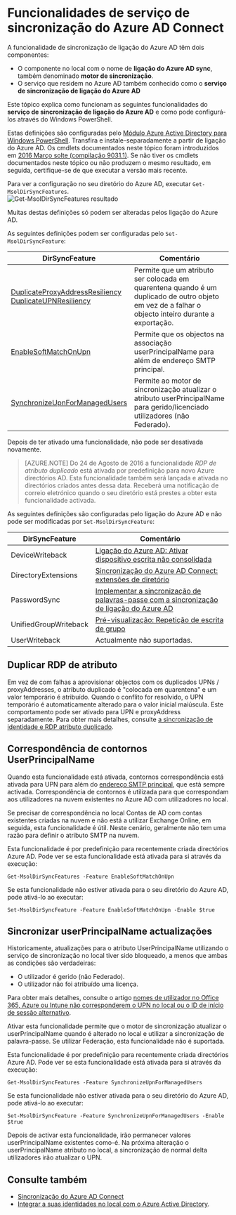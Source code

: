 <properties
    pageTitle="Funcionalidades de serviço de sincronização do Azure AD Connect e configuração | Microsoft Azure"
    description="Descreve as funcionalidades de lado do serviço do serviço de sincronização de ligação do Azure AD."
    services="active-directory"
    documentationCenter=""
    authors="andkjell"
    manager="femila"
    editor=""/>

<tags
    ms.service="active-directory"
    ms.workload="identity"
    ms.tgt_pltfrm="na"
    ms.devlang="na"
    ms.topic="article"
    ms.date="08/22/2016"
    ms.author="andkjell;markvi"/>

# <a name="azure-ad-connect-sync-service-features"></a>Funcionalidades de serviço de sincronização do Azure AD Connect

A funcionalidade de sincronização de ligação do Azure AD têm dois componentes:

- O componente no local com o nome de **ligação do Azure AD sync**, também denominado **motor de sincronização**.
- O serviço que residem no Azure AD também conhecido como o **serviço de sincronização de ligação do Azure AD**

Este tópico explica como funcionam as seguintes funcionalidades do **serviço de sincronização de ligação do Azure AD** e como pode configurá-los através do Windows PowerShell.

Estas definições são configuradas pelo [Módulo Azure Active Directory para Windows PowerShell](http://aka.ms/aadposh). Transfira e instale-separadamente a partir de ligação do Azure AD. Os cmdlets documentados neste tópico foram introduzidos em [2016 Março solte (compilação 9031.1)](http://social.technet.microsoft.com/wiki/contents/articles/28552.microsoft-azure-active-directory-powershell-module-version-release-history.aspx#Version_9031_1). Se não tiver os cmdlets documentados neste tópico ou não produzem o mesmo resultado, em seguida, certifique-se de que executar a versão mais recente.

Para ver a configuração no seu diretório do Azure AD, executar `Get-MsolDirSyncFeatures`.  
![Get-MsolDirSyncFeatures resultado](./media/active-directory-aadconnectsyncservice-features/getmsoldirsyncfeatures.png)

Muitas destas definições só podem ser alteradas pelos ligação do Azure AD.

As seguintes definições podem ser configuradas pelo `Set-MsolDirSyncFeature`:

DirSyncFeature | Comentário
--- | ---
[DuplicateProxyAddressResiliency<br/>DuplicateUPNResiliency](#duplicate-attribute-resiliency) | Permite que um atributo ser colocada em quarentena quando é um duplicado de outro objeto em vez de a falhar o objecto inteiro durante a exportação.
[EnableSoftMatchOnUpn](#userprincipalname-soft-match) | Permite que os objectos na associação userPrincipalName para além de endereço SMTP principal.
[SynchronizeUpnForManagedUsers](#synchronize-userprincipalname-updates) | Permite ao motor de sincronização atualizar o atributo userPrincipalName para gerido/licenciado utilizadores (não Federado).

Depois de ter ativado uma funcionalidade, não pode ser desativada novamente.

>[AZURE.NOTE] Do 24 de Agosto de 2016 a funcionalidade *RDP de atributo duplicado* está ativada por predefinição para novo Azure directórios AD. Esta funcionalidade também será lançada e ativada no directórios criados antes dessa data. Receberá uma notificação de correio eletrónico quando o seu diretório está prestes a obter esta funcionalidade activada.

As seguintes definições são configuradas pelo ligação do Azure AD e não pode ser modificadas por `Set-MsolDirSyncFeature`:

DirSyncFeature | Comentário
--- | ---
DeviceWriteback | [Ligação do Azure AD: Ativar dispositivo escrita não consolidada](active-directory-aadconnect-feature-device-writeback.md)
DirectoryExtensions | [Sincronização do Azure AD Connect: extensões de diretório](active-directory-aadconnectsync-feature-directory-extensions.md)
PasswordSync | [Implementar a sincronização de palavras-passe com a sincronização de ligação do Azure AD](active-directory-aadconnectsync-implement-password-synchronization.md)
UnifiedGroupWriteback | [Pré-visualização: Repetição de escrita de grupo](active-directory-aadconnect-feature-preview.md#group-writeback)
UserWriteback | Actualmente não suportadas.

## <a name="duplicate-attribute-resiliency"></a>Duplicar RDP de atributo
Em vez de com falhas a aprovisionar objectos com os duplicados UPNs / proxyAddresses, o atributo duplicado é "colocada em quarentena" e um valor temporário é atribuído. Quando o conflito for resolvido, o UPN temporário é automaticamente alterado para o valor inicial maiúscula. Este comportamento pode ser ativado para UPN e proxyAddress separadamente. Para obter mais detalhes, consulte [a sincronização de identidade e RDP atributo duplicado](active-directory-aadconnectsyncservice-duplicate-attribute-resiliency.md).

## <a name="userprincipalname-soft-match"></a>Correspondência de contornos UserPrincipalName
Quando esta funcionalidade está ativada, contornos correspondência está ativada para UPN para além do [endereço SMTP principal](https://support.microsoft.com/kb/2641663), que está sempre activada. Correspondência de contornos é utilizada para que correspondam aos utilizadores na nuvem existentes no Azure AD com utilizadores no local.

Se precisar de correspondência no local Contas de AD com contas existentes criadas na nuvem e não está a utilizar Exchange Online, em seguida, esta funcionalidade é útil. Neste cenário, geralmente não tem uma razão para definir o atributo SMTP na nuvem.

Esta funcionalidade é por predefinição para recentemente criada directórios Azure AD. Pode ver se esta funcionalidade está ativada para si através da execução:  
```
Get-MsolDirSyncFeatures -Feature EnableSoftMatchOnUpn
```

Se esta funcionalidade não estiver ativada para o seu diretório do Azure AD, pode ativá-lo ao executar:  
```
Set-MsolDirSyncFeature -Feature EnableSoftMatchOnUpn -Enable $true
```

## <a name="synchronize-userprincipalname-updates"></a>Sincronizar userPrincipalName actualizações
Historicamente, atualizações para o atributo UserPrincipalName utilizando o serviço de sincronização no local tiver sido bloqueado, a menos que ambas as condições são verdadeiras:

- O utilizador é gerido (não Federado).
- O utilizador não foi atribuído uma licença.

Para obter mais detalhes, consulte o artigo [nomes de utilizador no Office 365, Azure ou Intune não corresponderem o UPN no local ou o ID de início de sessão alternativo](https://support.microsoft.com/kb/2523192).

Ativar esta funcionalidade permite que o motor de sincronização atualizar o userPrincipalName quando é alterado no local e utilizar a sincronização de palavra-passe. Se utilizar Federação, esta funcionalidade não é suportada.

Esta funcionalidade é por predefinição para recentemente criada directórios Azure AD. Pode ver se esta funcionalidade está ativada para si através da execução:  
```
Get-MsolDirSyncFeatures -Feature SynchronizeUpnForManagedUsers
```

Se esta funcionalidade não estiver ativada para o seu diretório do Azure AD, pode ativá-lo ao executar:  
```
Set-MsolDirSyncFeature -Feature SynchronizeUpnForManagedUsers -Enable $true
```

Depois de activar esta funcionalidade, irão permanecer valores userPrincipalName existentes como-é. Na próxima alteração o userPrincipalName atributo no local, a sincronização de normal delta utilizadores irão atualizar o UPN.  

## <a name="see-also"></a>Consulte também

- [Sincronização do Azure AD Connect](active-directory-aadconnectsync-whatis.md)
- [Integrar a suas identidades no local com o Azure Active Directory](active-directory-aadconnect.md).
